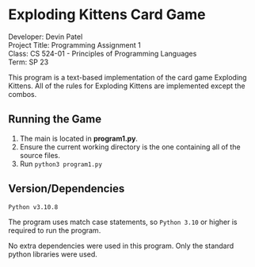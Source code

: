 Exploding Kittens Card Game
============================

Developer:        Devin Patel  
Project Title:    Programming Assignment 1  
Class:            CS 524-01 - Principles of Programming Languages  
Term:             SP 23  

This program is a text-based implementation of the card game Exploding Kittens.
All of the rules for Exploding Kittens are implemented except the combos.  


Running the Game
------------------------

1. The main is located in **program1.py**.
2. Ensure the current working directory is the one containing all of the source files.
3. Run `python3 program1.py`


Version/Dependencies
------------------------

`Python v3.10.8`  

The program uses match case statements, so `Python 3.10` or higher is required to run the program.  

No extra dependencies were used in this program. Only the standard python libraries were used.  
